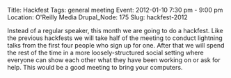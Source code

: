 Title: Hackfest
Tags: general meeting
Event: 2012-01-10 7:30 pm - 9:00 pm
Location: O'Reilly Media
Drupal_Node: 175
Slug: hackfest-2012

Instead of a regular speaker, this month we are going to do a hackfest. Like the previous hackfests we will take half of the meeting to conduct lightning talks from the first four people who sign up for one. After that we will spend the rest of the time in a more loosely-structured social setting where everyone can show each other what they have been working on or ask for help. This would be a good meeting to bring your computers.
